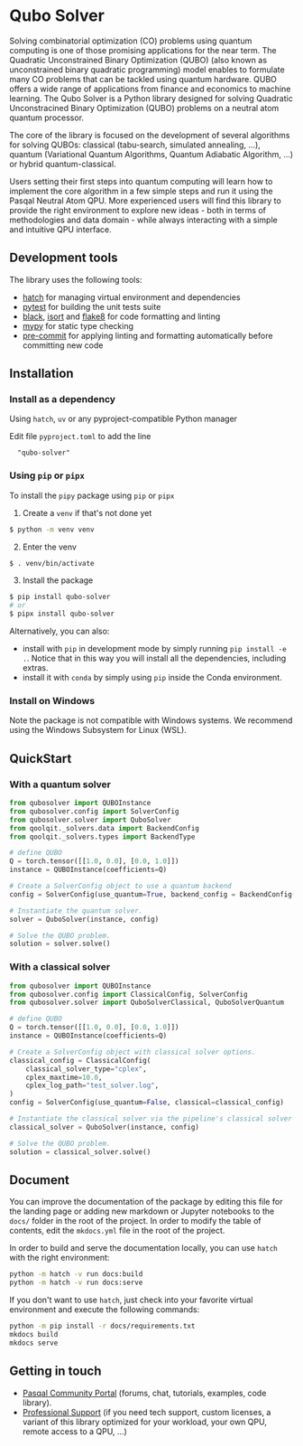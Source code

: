 # Qubo Solver

Solving combinatorial optimization (CO) problems using quantum computing is one of those promising applications for the near term. The Quadratic Unconstrained Binary Optimization (QUBO) (also known as unconstrained binary quadratic programming) model enables to formulate many CO problems that can be tackled using quantum hardware. QUBO offers a wide range of applications from finance and economics to machine learning.
The Qubo Solver is a Python library designed for solving Quadratic Unconstracined Binary Optimization (QUBO) problems on a neutral atom quantum processor.

The core of the library is focused on the development of several algorithms for solving QUBOs: classical (tabu-search, simulated annealing, ...), quantum (Variational Quantum Algorithms, Quantum Adiabatic Algorithm, ...) or hybrid quantum-classical.

Users setting their first steps into quantum computing will learn how to implement the core algorithm in a few simple steps and run it using the Pasqal Neutral Atom QPU. More experienced users will find this library to provide the right environment to explore new ideas - both in terms of methodologies and data domain - while always interacting with a simple and intuitive QPU interface.

## Development tools

The library uses the following tools:

* [hatch](https://hatch.pypa.io/latest/) for managing virtual environment and dependencies
* [pytest](https://docs.pytest.org/en/7.2.x/contents.html) for building the unit tests suite
* [black](https://black.readthedocs.io/en/stable/), [isort](https://pycqa.github.io/isort/) and [flake8](https://flake8.pycqa.org/en/latest/) for code formatting and linting
* [mypy](https://mypy.readthedocs.io/en/stable/) for static type checking
* [pre-commit](https://pre-commit.com/) for applying linting and formatting automatically before committing new code

## Installation

### Install as a dependency

Using `hatch`, `uv` or any pyproject-compatible Python manager

Edit file `pyproject.toml` to add the line

```
  "qubo-solver"
```

### Using `pip` or `pipx`

To install the `pipy` package using `pip` or `pipx`

1. Create a `venv` if that's not done yet

```sh
$ python -m venv venv

```

2. Enter the venv

```sh
$ . venv/bin/activate
```

3. Install the package

```sh
$ pip install qubo-solver
# or
$ pipx install qubo-solver
```

Alternatively, you can also:

* install with `pip` in development mode by simply running `pip install -e .`. Notice that in this way
  you will install all the dependencies, including extras.
* install it with `conda` by simply using `pip` inside the Conda environment.

### Install on Windows

Note the package is not compatible with Windows systems. We recommend using the Windows Subsystem for Linux (WSL).

## QuickStart

### With a quantum solver

```python
from qubosolver import QUBOInstance
from qubosolver.config import SolverConfig
from qubosolver.solver import QuboSolver
from qoolqit._solvers.data import BackendConfig
from qoolqit._solvers.types import BackendType

# define QUBO
Q = torch.tensor([[1.0, 0.0], [0.0, 1.0]])
instance = QUBOInstance(coefficients=Q)

# Create a SolverConfig object to use a quantum backend
config = SolverConfig(use_quantum=True, backend_config = BackendConfig(backend=BackendType.QUTIP))

# Instantiate the quantum solver.
solver = QuboSolver(instance, config)

# Solve the QUBO problem.
solution = solver.solve()
```

### With a classical solver

```python
from qubosolver import QUBOInstance
from qubosolver.config import ClassicalConfig, SolverConfig
from qubosolver.solver import QuboSolverClassical, QuboSolverQuantum

# define QUBO
Q = torch.tensor([[1.0, 0.0], [0.0, 1.0]])
instance = QUBOInstance(coefficients=Q)

# Create a SolverConfig object with classical solver options.
classical_config = ClassicalConfig(
    classical_solver_type="cplex",
    cplex_maxtime=10.0,
    cplex_log_path="test_solver.log",
)
config = SolverConfig(use_quantum=False, classical=classical_config)

# Instantiate the classical solver via the pipeline's classical solver dispatcher.
classical_solver = QuboSolver(instance, config)

# Solve the QUBO problem.
solution = classical_solver.solve()
```


## Document

You can improve the documentation of the package by editing this file for the landing page or adding new
markdown or Jupyter notebooks to the `docs/` folder in the root of the project. In order to modify the
table of contents, edit the `mkdocs.yml` file in the root of the project.

In order to build and serve the documentation locally, you can use `hatch` with the right environment:

```bash
python -m hatch -v run docs:build
python -m hatch -v run docs:serve
```

If you don't want to use `hatch`, just check into your favorite virtual environment and
execute the following commands:

```bash
python -m pip install -r docs/requirements.txt
mkdocs build
mkdocs serve
```

## Getting in touch

- [Pasqal Community Portal](https://community.pasqal.com/) (forums, chat, tutorials, examples, code library).
- [Professional Support](https://www.pasqal.com/contact-us/) (if you need tech support, custom licenses, a variant of this library optimized for your workload, your own QPU, remote access to a QPU, ...)
